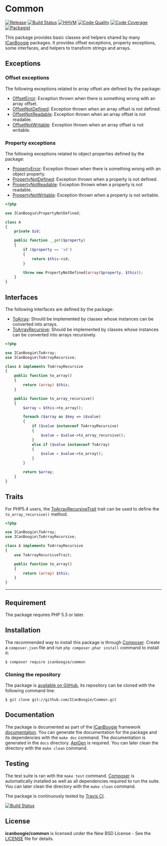# Common 

[![Release](https://img.shields.io/packagist/v/icanboogie/common.svg)](https://packagist.org/packages/icanboogie/common)
[![Build Status](https://img.shields.io/travis/ICanBoogie/Common.svg)](http://travis-ci.org/ICanBoogie/Common)
[![HHVM](https://img.shields.io/hhvm/icanboogie/common.svg)](http://hhvm.h4cc.de/package/icanboogie/common)
[![Code Quality](https://img.shields.io/scrutinizer/g/ICanBoogie/Common.svg)](https://scrutinizer-ci.com/g/ICanBoogie/Common)
[![Code Coverage](https://img.shields.io/coveralls/ICanBoogie/Common.svg)](https://coveralls.io/r/ICanBoogie/Common)
[![Packagist](https://img.shields.io/packagist/dt/icanboogie/common.svg)](https://packagist.org/packages/icanboogie/common)

This package provides basic classes and helpers shared by many [ICanBoogie][]
packages. It provides offset exceptions, property exceptions, some interfaces, and helpers to
transform strings and arrays.





## Exceptions

### Offset exceptions

The following exceptions related to array offset are defined by the package:

* [OffsetError][]: Exception thrown when there is something wrong with an array offset.
* [OffsetNotDefined][]: Exception thrown when an array offset is not defined.
* [OffsetNotReadable][]: Exception thrown when an array offset is not readable.
* [OffsetNotWritable][]: Exception thrown when an array offset is not writable.





### Property exceptions

The following exceptions related to object properties defined by the package:

* [PropertyError][]: Exception thrown when there is something wrong with an object property.
* [PropertyNotDefined][]: Exception thrown when a property is not defined.
* [PropertyNotReadable][]: Exception thrown when a property is not readable.
* [PropertyNotWritable][]: Exception thrown when a property is not writable.

```php
<?php

use ICanBoogie\PropertyNotDefined;

class A
{
	private $id;

	public function __get($property)
	{
		if ($property == 'id')
		{
			return $this->id;
		}

		throw new PropertyNotDefined(array($property, $this));
	}
}
```





## Interfaces

The following interfaces are defined by the package:

- [ToArray][]: Should be implemented by classes whose instances can be converted into arrays.
- [ToArrayRecursive][]: Should be implemented by classes whose instances can be converted into
arrays recursively.

```php
<?php

use ICanBoogie\ToArray;
use ICanBoogie\ToArrayRecursive;

class A implements ToArrayRecursive
{
	public function to_array()
	{
		return (array) $this;
	}

	public function to_array_recursive()
	{
		$array = $this->to_array();

		foreach ($array as $key => &$value)
		{
			if ($value instanceof ToArrayRecursive)
			{
				$value = $value->to_array_recursive();
			}
			else if ($value instanceof ToArray)
			{
				$value = $value->to_array();
			}
		}

		return $array;
	}
}
```





## Traits

For PHP5.4 users, the [ToArrayRecursiveTrait][] trait can be used to define
the `to_array_recursive()` method.

```php
<?php

use ICanBoogie\ToArray;
use ICanBoogie\ToArrayRecursive;

class A implements ToArrayRecursive
{
	use ToArrayRecursiveTrait;

	public function to_array()
	{
		return (array) $this;
	}
}
```





----------

## Requirement

The package requires PHP 5.3 or later.





## Installation

The recommended way to install this package is through [Composer](http://getcomposer.org/).
Create a `composer.json` file and run `php composer.phar install` command to install it:

```
$ composer require icanboogie/common
```





### Cloning the repository

The package is [available on GitHub](https://github.com/ICanBoogie/Common), its repository can be
cloned with the following command line:

	$ git clone git://github.com/ICanBoogie/Common.git





## Documentation

The package is documented as part of the [ICanBoogie][] framework
[documentation][]. You can generate the documentation for the package
and its dependencies with the `make doc` command. The documentation is generated in the `docs`
directory. [ApiGen](http://apigen.org/) is required. You can later clean the directory with
the `make clean` command.





## Testing

The test suite is ran with the `make test` command. [Composer](http://getcomposer.org/) is
automatically installed as well as all dependencies required to run the suite. You can later
clean the directory with the `make clean` command.

The package is continuously tested by [Travis CI](http://about.travis-ci.org/).

[![Build Status](https://img.shields.io/travis/ICanBoogie/Common.svg)](http://travis-ci.org/ICanBoogie/Common)





## License

**icanboogie/common** is licensed under the New BSD License - See the [LICENSE](LICENSE) file for details.





[documentation]:         https://icanboogie.org/api/common/1.2/
[OffsetError]:           https://icanboogie.org/api/common/1.2/class-ICanBoogie.OffsetError.html
[OffsetNotDefined]:      https://icanboogie.org/api/common/1.2/class-ICanBoogie.OffsetNotDefined.html
[OffsetNotReadable]:     https://icanboogie.org/api/common/1.2/class-ICanBoogie.OffsetNotReadable.html
[OffsetNotWritable]:     https://icanboogie.org/api/common/1.2/class-ICanBoogie.OffsetNotWritable.html
[PropertyError]:         https://icanboogie.org/api/common/1.2/class-ICanBoogie.PropertyError.html
[PropertyNotDefined]:    https://icanboogie.org/api/common/1.2/class-ICanBoogie.PropertyNotDefined.html
[PropertyNotReadable]:   https://icanboogie.org/api/common/1.2/class-ICanBoogie.PropertyNotReadable.html
[PropertyNotWritable]:   https://icanboogie.org/api/common/1.2/class-ICanBoogie.PropertyNotWritable.html
[ToArray]:               https://icanboogie.org/api/common/1.2/class-ICanBoogie.ToArray.html
[ToArrayRecursive]:      https://icanboogie.org/api/common/1.2/class-ICanBoogie.ToArrayRecursive.html
[ToArrayRecursiveTrait]: https://icanboogie.org/api/common/1.2/class-ICanBoogie.ToArrayRecursiveTrait.html
[ICanBoogie]:            https://icanboogie.org/
